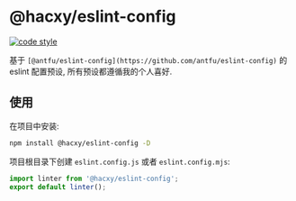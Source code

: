 # @hacxy/eslint-config

[![code style](https://antfu.me/badge-code-style.svg)](https://github.com/antfu/eslint-config)

基于 `[@antfu/eslint-config](https://github.com/antfu/eslint-config)` 的 eslint 配置预设, 所有预设都遵循我的个人喜好.

## 使用

在项目中安装:
``` sh
npm install @hacxy/eslint-config -D
```

项目根目录下创建 `eslint.config.js` 或者 `eslint.config.mjs`:
```js
import linter from '@hacxy/eslint-config';
export default linter();
```

